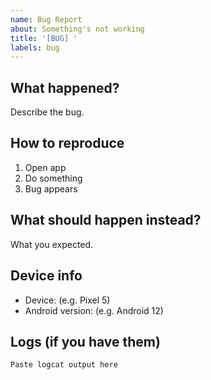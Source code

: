 ```yaml
---
name: Bug Report
about: Something's not working
title: '[BUG] '
labels: bug
---
```


## What happened?
Describe the bug.

## How to reproduce
1. Open app
2. Do something
3. Bug appears

## What should happen instead?
What you expected.

## Device info
- Device: (e.g. Pixel 5)
- Android version: (e.g. Android 12)

## Logs (if you have them)
```
Paste logcat output here
```
